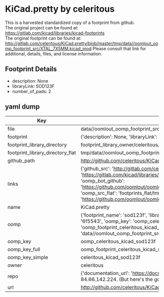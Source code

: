 # KiCad.pretty by celeritous  
This is a harvested standardized copy of a footprint from github.  
The original project can be found at:  
https://gitlab.com/kicad/libraries/kicad-footprints  
The original footprint can be found at:
http://gitlab.com/celeritous/KiCad.pretty/blob/master/tmp/data//oomlout_oomp_footprint_src/XTAL_7X5MM.kicad_mod
Please consult that link for additional, details, files, and license information.  
## Footprint Details
* description: None  
* libraryLink: SOD123F  
* number_of_pads: 2  
## yaml dump  
| Key | Value |  
| --- | --- |  
| file | data//oomlout_oomp_footprint_src/KiCad.pretty/SOD123F.kicad_mod |  
| footprint | {'description': None, 'libraryLink': 'SOD123F', 'number_of_pads': 2} |  
| footprint_library_directory | footprint_library_owner/celeritous_KiCad.pretty |  
| footprint_library_directory_flat | tmp/data//oomlout_oomp_footprint_src/footprints_flat/celeritous_kicad_sod123f/working |  
| github_path | http://github.com/celeritous/KiCad.pretty/blob/master/tmp/data//oomlout_oomp_footprint_src/SOD123F.kicad_mod |  
| links | {'github_src': 'http://gitlab.com/celeritous/KiCad.pretty/blob/master/tmp/data//oomlout_oomp_footprint_src/XTAL_7X5MM.kicad_mod', 'github_src_repo': 'https://gitlab.com/kicad/libraries/kicad-footprints', 'oomp_bot': 'tmp/data//oomlout_oomp_footprint_src/footprints/celeritous_kicad_sod123f/working', 'oomp_bot_github': 'https://github.com/oomlout/oomlout_oomp_footprint_bot/tree/main/tmp/data//oomlout_oomp_footprint_src/footprints/celeritous_kicad_sod123f/working', 'oomp_src_flat': 'footprints_flat/tmp/data//oomlout_oomp_footprint_src/footprints_flat/celeritous_kicad_sod123f/working', 'oomp_src_flat_github': 'https://github.com/oomlout/oomlout_oomp_footprint_src/tree/main/tmp/data//oomlout_oomp_footprint_src/footprints_flat/celeritous_kicad_sod123f/working'} |  
| name | KiCad.pretty |  
| oomp | {'footprint_name': 'sod123f', 'library_name': 'kicad', 'md5': '6f5543b03d5191de80b8d66429e06535', 'md5_10': '6f5543b03d', 'md5_5': '6f554', 'md5_6': '6f5543', 'oomp_key': 'oomp_celeritous_kicad_sod123f', 'oomp_key_extra': 'oomp_footprint_celeritous_kicad_sod123f', 'oomp_key_full': 'oomp_footprint_celeritous_kicad_sod123f_6f5543', 'oomp_key_simple': 'celeritous_kicad_sod123f', 'original_filename': 'data//oomlout_oomp_footprint_src/KiCad.pretty/SOD123F.kicad_mod', 'owner_name': 'celeritous'} |  
| oomp_key | oomp_celeritous_kicad_sod123f |  
| oomp_key_full | oomp_footprint_celeritous_kicad_sod123f |  
| oomp_key_simple | celeritous_kicad_sod123f |  
| owner | celeritous |  
| repo | {'documentation_url': 'https://docs.github.com/rest/overview/resources-in-the-rest-api#rate-limiting', 'message': "API rate limit exceeded for 84.66.142.224. (But here's the good news: Authenticated requests get a higher rate limit. Check out the documentation for more details.)"} |  
| url | http://github.com/celeritous/KiCad.pretty |  

